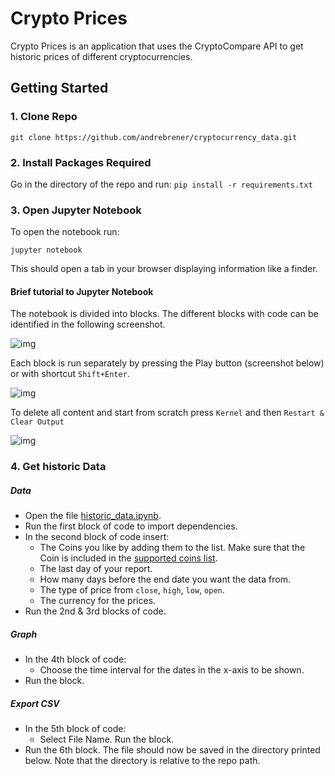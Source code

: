 # Crypto Prices

Crypto Prices is an application that uses the CryptoCompare API to get historic prices of different cryptocurrencies.

## Getting Started

### 1. Clone Repo

`git clone https://github.com/andrebrener/cryptocurrency_data.git`

### 2. Install Packages Required

Go in the directory of the repo and run:
```pip install -r requirements.txt```

### 3. Open Jupyter Notebook

To open the notebook run:

```jupyter notebook```

This should open a tab in your browser displaying information like a finder.

#### Brief tutorial to Jupyter Notebook

The notebook is divided into blocks. The different blocks with code can be identified in the following screenshot.

![img](http://i.imgur.com/JrRyW5j.png)

Each block is run separately by pressing the Play button (screenshot below) or with shortcut `Shift+Enter`.

![img](http://i.imgur.com/0EWhMFo.png)

To delete all content and start from scratch press `Kernel` and then `Restart & Clear Output`

![img](http://i.imgur.com/MmWNLh8.png)

### 4. Get historic Data

##### Data

- Open the file [historic_data.ipynb](https://github.com/andrebrener/cryptocurrency_data/blob/master/historic_data.ipynb).
- Run the first block of code to import dependencies.
- In the second block of code insert:
  - The Coins you like by adding them to the list. Make sure that the Coin is included in the [supported coins list](https://github.com/andrebrener/cryptocurrency_data/blob/master/coin_list.ipynb).
  - The last day of your report.
  - How many days before the end date you want the data from.
  - The type of price from `close`, `high`, `low`, `open`.
  - The currency for the prices.
- Run the 2nd & 3rd blocks of code.

##### Graph
- In the 4th block of code:
  - Choose the time interval for the dates in the x-axis to be shown.
- Run the block.

##### Export CSV
- In the 5th block of code:
  - Select File Name. Run the block.
- Run the 6th block. The file should now be saved in the directory printed below. Note that the directory is relative to the repo path.
